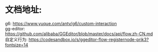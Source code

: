 # 文档地址:
g6: https://www.yuque.com/antv/g6/custom-interaction  
gg-editor: https://github.com/alibaba/GGEditor/blob/master/docs/api/flow.zh-CN.md  
自定义行为: https://codesandbox.io/s/ggeditor-flow-registernode-prik3?fontsize=14  